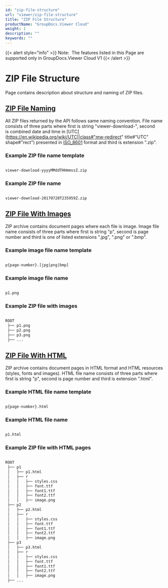 ```yaml
---
id: "zip-file-structure"
url: "viewer/zip-file-structure"
title: "ZIP File Structure"
productName: "GroupDocs.Viewer Cloud"
weight: 1
description: ""
keywords: ""
---
```


{{< alert style="info" >}}
Note:  The features listed in this Page are supported only in GroupDocs.Viewer Cloud V1
{{< /alert >}}

# ZIP File Structure #

Page contains description about structure and naming of ZIP files.





## [ZIP File Naming]("ZipFileNaming") ##

All ZIP files returned by the API follows same naming convention. File name consists of three parts where first is string "viewer-download-", second is combined date and time in [UTC](https://en.wikipedia.org/wiki/UTC||class#"mw-redirect" title#"UTC" shape#"rect") presented in [ISO_8601](https://en.wikipedia.org/wiki/ISO_8601) format and third is extension ".zip".

### Example ZIP file name template ###

```html 

viewer-download-yyyyMMddTHHmmssZ.zip

 ```

### Example ZIP file name ###

```html 

viewer-download-20170728T235959Z.zip

 ```

## [ZIP File With Images]("ZipWithImages") ##

ZIP archive contains document pages where each file is image. Image file name consists of three parts where first is string "p", second is page number and third is one of listed extensions ".jpg", ".png" or ".bmp".

### Example image file name template ###

```html 

p{page-number}.[jpg|png|bmp]

 ```

### Example image file name  ###

```html 

p1.png

 ```

### Example ZIP file with images ###

```html 

ROOT
 ├── p1.png
 ├── p2.png
 ├── p3.png
 ├── ...

 ```

## [ZIP File With HTML]("ZipWithHtml") ##

ZIP archive contains document pages in HTML format and HTML resources (styles, fonts and images). HTML file name consists of three parts where first is string "p", second is page number and third is extension ".html".

### Example HTML file name template ###

```html 

p{page-number}.html

 ```

### Example HTML file name  ###

```html 

p1.html

 ```

### Example ZIP file with HTML pages ###

```html 

ROOT
 ├── p1
 │   ├── p1.html
 │   ├── r
 │   │   ├── styles.css
 │   │   ├── font.ttf
 │   │   ├── font1.ttf
 │   │   ├── font2.ttf
 │   │   ├── image.png
 ├── p2
 │   ├── p2.html
 │   ├── r
 │   │   ├── styles.css
 │   │   ├── font.ttf
 │   │   ├── font1.ttf
 │   │   ├── font2.ttf
 │   │   ├── image.png
 ├── p3
 │   ├── p3.html
 │   ├── r
 │   │   ├── styles.css
 │   │   ├── font.ttf
 │   │   ├── font1.ttf
 │   │   ├── font2.ttf
 │   │   ├── image.png
 ├── ...

 ```